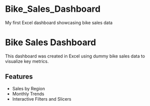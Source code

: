 # Bike_Sales_Dashboard
My first Excel dashboard showcasing bike sales data
# Bike Sales Dashboard
This dashboard was created in Excel using dummy bike sales data to visualize key metrics.

## Features
- Sales by Region
- Monthly Trends
- Interactive Filters and Slicers


